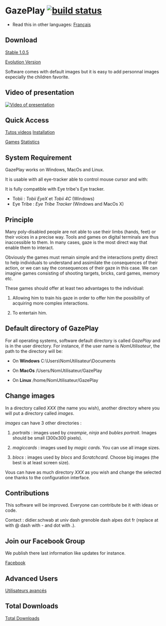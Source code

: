 # GazePlay [![build status](https://secure.travis-ci.org/schwabdidier/GazePlay.png)](http://travis-ci.org/schwabdidier/GazePlay)

* Read this in other languages: [Français](../README.md)

## Download

[Stable 1.0.5](https://github.com/schwabdidier/GazePlay/releases/download/GazePlay-1.0.5/gazeplay-1.0.5.jar)

[Evolution Version](dev-en.md)

Software comes with default images but it is easy to add personnal images expecially the children favorite.

## Video of presentation

[![Video of presentation](https://i.ytimg.com/vi/yMjBgVmhXV8/maxresdefault.jpg)](https://youtu.be/kcxAnSBx5G0)

## Quick Access

[Tutos videos](tutorials-en.md) [Installation](installation-en.md)

[Games](jeux-en.md) [Statistics](statistiques-en.md)

## System Requirement  

GazePlay works on Windows, MacOs and Linux.

It is usable with all eye-tracker able to control mouse cursor and with:

It is fully compatible with Eye tribe's Eye tracker.

- Tobii : *Tobii EyeX* et *Tobii 4C* (Windows)
- Eye Tribe : *Eye Tribe Tracker* (Windows and MacOs X)

## Principle

Many poly-disabled people are not able to use their limbs (hands, feet) or their voices in a precise way. Tools and games on digital terminals are thus inaccessible to them. In many cases, gaze is the most direct way that enable them to interact.

Obviously the games must remain simple and the interactions pretty direct to help individuals to understand and assimilate the consequences of their action, or we can say the consequences of their gaze in this case. We can imagine games consisting of shooting targets, bricks, card games, memory etc.

These games should offer at least two advantages to the individual:
1) Allowing him to train his gaze in order to offer him the possibility of acquiring more complex interactions.

2) To entertain him.

## Default directory of GazePlay

For all operating systems, software default directory is called *GazePlay* and is in the user directory. For instance, if the user name is *NomUtilisateur*, the path to the directory will be:

* On **Windows** C:\Users\NomUtilisateur\Documents

* On **MacOs** /Users/NomUtilisateur/GazePlay

* On **Linux** /home/NomUtilisateur/GazePlay

## Change images

In a directory called *XXX* (the name you wish), another directory where you will put a directory called *images*.
 
*images* can have 3 other directories :

1) *portraits* : images used by *creampie*, *ninja* and *bubles portrait*. Images should be small (300x300 pixels).

2) *magiccards* : images used by *magic cards*. You can use all image sizes.

3) *blocs* : images used by *blocs* and *Scratchcard*. Choose big images (the best is at least screen size).

Vous can have as much directory *XXX* as you wish and change the selected one thanks to the configuration interface.

## Contributions

This software will be improved. Everyone can contribute be it with ideas or code.

Contact : didier.schwab at univ dash grenoble dash alpes dot fr (replace at with @ dash with - and dot with .). 

## Join our Facebook Group

We publish there last information like updates for instance.

[Facebook](https://www.facebook.com/GazePlay.root/)

## Advanced Users

[Utilisateurs avancés](avances.md)

## Total Downloads

[Total Downloads](http://www.somsubhra.com/github-release-stats/?username=schwabdidier&repository=GazePlay)
